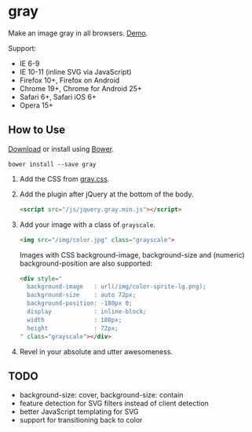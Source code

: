 gray
====

Make an image gray in all browsers. [Demo](http://kununu.github.io/gray/).

Support:

* IE 6-9
* IE 10-11 (inline SVG via JavaScript)
* Firefox 10+, Firefox on Android
* Chrome 19+, Chrome for Android 25+
* Safari 6+, Safari iOS 6+
* Opera 15+

How to Use
----------

[Download](https://github.com/kununu/gray/archive/master.zip) or install using [Bower](http://bower.io).

```shell
bower install --save gray
```

1. Add the CSS from [gray.css](https://github.com/kununu/gray/blob/master/css/gray.css).
2. Add the plugin after jQuery at the bottom of the body.

    ```html
    <script src="/js/jquery.gray.min.js"></script>
    ```

3. Add your image with a class of ```grayscale```.

    ```html
    <img src="/img/color.jpg" class="grayscale">
    ```

    Images with CSS background-image, background-size and (numeric) background-position are also supported:

    ```html
    <div style="
      background-image   : url(/img/color-sprite-lg.png);
      background-size    : auto 72px;
      background-position: -180px 0;
      display            : inline-block;
      width              : 180px;
      height             : 72px;
    " class="grayscale"></div>
    ```

4. Revel in your absolute and utter awesomeness.

TODO
----

* background-size: cover, background-size: contain
* feature detection for SVG filters instead of client detection
* better JavaScript templating for SVG
* support for transitioning back to color
